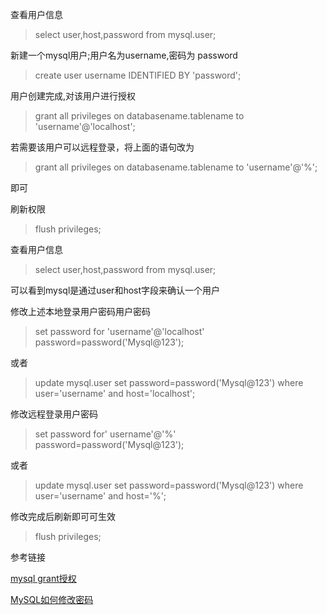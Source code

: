 查看用户信息

>	select user,host,password from mysql.user;

新建一个mysql用户;用户名为username,密码为 password

>	create user username IDENTIFIED BY 'password';

用户创建完成,对该用户进行授权

>	grant all privileges on databasename.tablename to 'username'@'localhost';

若需要该用户可以远程登录，将上面的语句改为

>	grant all privileges on databasename.tablename to 'username'@'%';

即可


刷新权限

>	flush privileges;

查看用户信息

>	select user,host,password from mysql.user;

可以看到mysql是通过user和host字段来确认一个用户

修改上述本地登录用户密码用户密码
	
>	set password for 'username'@'localhost' password=password('Mysql@123');

或者

>	update mysql.user set password=password('Mysql@123') where user='username' and host='localhost';


修改远程登录用户密码

>	set password for' username'@'%' password=password('Mysql@123');

或者

>	update mysql.user set password=password('Mysql@123') where user='username' and host='%';

修改完成后刷新即可可生效

>	flush privileges;

参考链接

[mysql grant授权](https://www.cnblogs.com/bethal/p/5512755.html)

[MySQL如何修改密码](https://www.cnblogs.com/yang82/p/7794712.html)

